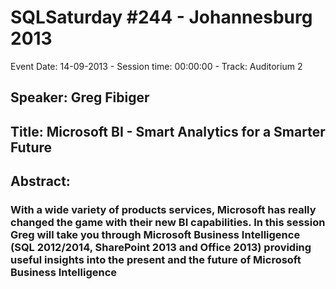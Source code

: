 # SQLSaturday #244 - Johannesburg 2013
Event Date: 14-09-2013 - Session time: 00:00:00 - Track: Auditorium 2
## Speaker: Greg  Fibiger
## Title: Microsoft BI - Smart Analytics for a Smarter Future
## Abstract:
### With a wide variety of products  services, Microsoft has really changed the game with their new BI capabilities. In this session Greg will take you through Microsoft Business Intelligence (SQL 2012/2014, SharePoint 2013 and Office 2013) providing useful insights into the present and the future of Microsoft Business Intelligence 


